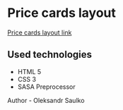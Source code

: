 # Price cards layout

[Price cards layout link](https://sagvel.github.io/price-cards-layout/)

## Used technologies

- HTML 5
- CSS 3
- SASA Preprocessor

Author - Oleksandr Saulko
